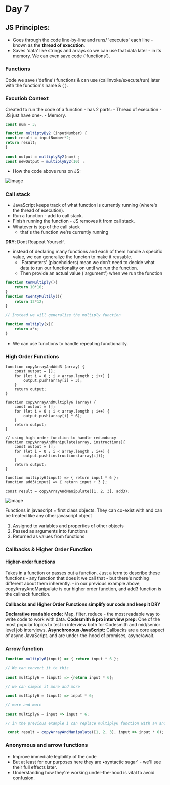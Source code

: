 <h1>Day 7</h1>

<h2>JS Principles:</h2>

- Goes through the code line-by-line and runs/ 'executes' each line - known as the **thread of execution**.
- Saves 'data' like strings and arrays so we can use that data later - in its memory. We can even save code ('functions').

<h3>Functions</h3>
Code we save ('define') functions & can use (callinvoke/execute/run) later with the function's name & ( ).

<h3>Excutiob Context</h3>
Created to run the code of a function - has 2 parts:
- Thread of execution -JS just have one-.
- Memory.

```javascript
const num = 3;

function multiptyBy2 (inputNumber) {
const result = inputNumber*2;
return result;
}

const output = multiplyBy2(num) ;
const newOutput = multiplyBy2(10) ;
```

- How the code above runs on JS:

![image](https://github.com/AymanAttili/Mastering-JavaScript-in-20-Days/assets/96499629/1cb00510-869c-4194-9c9b-a3e0c1c58817)

<h3>Call stack</h3>

- JavaScript keeps track of what function is currently running (where's the thread of execution).
- Run a function - add to call stack.
- Finish running the function - JS removes it from call stack.
- Whatever is top of the call stack
  - that's the function we're currently running


**DRY**: Dont Reapeat Yourself.
- instead of declaring many functions and each of them handle a specific value, we can generalize the functon to make it reusable.
    - 'Parameters' (placeholders) mean we don't need to decide what       data to run our functionality on until we run the function.
    - Then provide an actual value ('argument') when we run the           function
```javascript
function tenMultiply(){
    return 10*10;
}
function twentyMultily(){
    return 12*12;
}

// Instead we will generalize the multiply function

function multiply(x){
    return x*x;
}
```
- We can use functions to handle repeating functionality.

<h3>High Order Functions</h3>

```javascrit
function copyArrayAndAdd3 (array) {
    const output = [];
    for (let i = 0 ; i < array.length ; i++) {
        output.push(array[i] + 3);
    }
    return output;
}

function copyArrayAndMultiply6 (array) {
    const output = [];
    for (let i = 0 ; i < array.length ; i++) {
        output.push(array[i] * 6);
    }
    return output;
}

// using high order function to handle redunduncy
function copyArrayAndManipulate(array, instructions){
    const output = [];
    for (let i = 0 ; i < array.length ; i++) {
        output.push(instructions(array[i]));
    }
    return output;
}

function multiply6(input) => { return input * 6 };
function add3(input) => { return input + 3 };

const result = copyArrayAndManipulate([1, 2, 3], add3);
```
![image](https://github.com/AymanAttili/Mastering-JavaScript-in-20-Days/assets/96499629/a702f907-45b7-4a30-a876-c598442feb72)


Functions in javascript = first class objects.
They can co-exist with and can be treated like any other javascript object
1. Assigned to variables and properties of other objects
2. Passed as arguments into functions
3. Returned as values from functions

<h3>Callbacks & Higher Order Function</h3>

<h4>Higher-order functions</h4>
Takes in a function or passes out a function.
Just a term to describe these functions - any function that does it we call that - but there's nothing different about them inherently.
- in our previous example above, copyArrayAndManipulate is our higher order function, and add3 function is the callnack function.

**Callbacks and Higher Order Functions simplify our code and keep it DRY**

**Declarative readable code:** Map, filter. reduce - the most readable way to write code to work with data.
**Codesmith & pro interview prep:** One of the most popular topics to test in interview both for Codesmith and mid/senior level job interviews.
**Asynchronous JavaScript:** Callbacks are a core aspect of async JavaScript. and are under-the-hood of promises, async/await.

<h3>Arrow function</h3>

```javascript
function multiply6(input) => { return input * 6 };

// We can convert it to this

const multiply6 = (input) => {return input * 6};

// we can simple it more and more

const multiply6 = (input) => input * 6;

// more and more

const multiply6 = input => input * 6;

// in the previous example i can replace multiply6 function with an anonymous function

 const result = copyArrayAndManipulate([1, 2, 3], input => input * 6); // this will be equal to copyArrayAndManipulate([1, 2, 3], multiply6);
```

<h3>Anonymous and arrow functions</h3>

- Improve immediate legibility of the code
- But at least for our purposes here they are •syntactic sugar' - we'll see their full effects later.
- Understanding how they're working under-the-hood is vital to avoid confusion.
